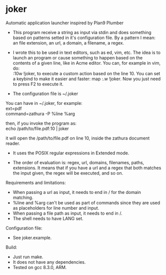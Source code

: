 # joker
Automatic application launcher inspired by Plan9 Plumber

* This program receive a string as input via stdin and does something based on patterns setted in it's configuration file.
By a pattern I mean: an file extension, an url, a domain, a filename, a regex.


* I wrote this to be used in text editors, such as ed, vim, etc.  The idea is to launch
an program or cause something to happen based on the contents of a given line, like
in Acme editor.  You can, for example in vim, do:<br />
:10w !joker, to execute a custom action based on the line 10.  You can set a keybind
to make it easier and faster: map <F2> :.w !joker<CR>.  Now you just need to press
F2 to execute it.


* The configuration file is ~/.joker


You can have in ~/.joker, for example:<br />
ext=pdf<br />
command=zathura -P %line %arg

then, if you invoke the program as:<br />
echo /path/to/file.pdf:10 | joker

it will open the /path/to/file.pdf on line 10, inside the zathura document reader.


* It uses the POSIX regular expressions in Extended mode.

* The order of evaluation is: regex, url, domains, filenames, paths, extensions.  It
means that if you have a url and a regex that both matches the input given, the regex
will be executed, and so on.


Requirements and limitations:
* When passing a url as input, it needs to end in / for the domain matching.
* %line and %arg can't be used as part of commands since they are used as placeholders
for line number and input.
* When passing a file path as input, it needs to end in /.
* The shell needs to have LANG set.


Configuration file:
* See joker.example.


Build:
* Just run make.
* It does not have any dependencies.
* Tested on gcc 8.3.0, ARM.
